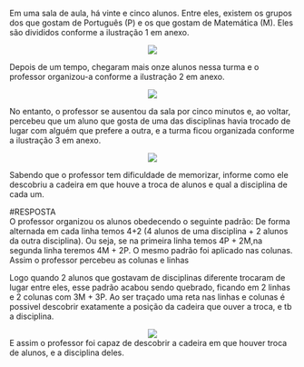 Em uma sala de aula, há vinte e cinco alunos.
Entre eles, existem os grupos dos que gostam de Português (P) e os que gostam de Matemática (M).
Eles são divididos conforme a ilustração 1 em anexo.
<div align="center">
  <img src="https://github.com/jedsonjhones/Softex-Backend/assets/39849707/f6f2baa4-e054-4023-a98b-905d7214fb6d" />
</div>


Depois de um tempo, chegaram mais onze alunos nessa turma e o professor organizou-a conforme a ilustração 2 em anexo.
<div align="center">
  <img src="https://github.com/jedsonjhones/Softex-Backend/assets/39849707/e767b818-9d12-494f-b2fb-075d6798f8a0" />
</div>


No entanto, o professor se ausentou da sala por cinco minutos e, ao voltar, percebeu que um aluno que gosta de uma das disciplinas havia trocado de lugar com alguém que prefere a outra, e a turma ficou organizada conforme a ilustração 3 em anexo.
<div align="center">
  <img src="https://github.com/jedsonjhones/Softex-Backend/assets/39849707/407dd988-92a5-4ac5-a2b3-c5d660df559d" />
</div>



Sabendo que o professor tem dificuldade de memorizar, informe como ele descobriu a cadeira em que houve a troca de alunos e qual a disciplina de cada um.

#RESPOSTA
<br>
O professor organizou os alunos obedecendo o seguinte padrão:
De forma alternada em cada linha temos 4+2 (4 alunos de uma disciplina + 2 alunos da outra disciplina). Ou seja, se na primeira linha temos 4P + 2M,na segunda linha teremos 4M + 2P.
O mesmo padrão foi aplicado nas colunas.
Assim o professor percebeu as colunas e linhas 

Logo quando 2 alunos que gostavam de disciplinas diferente trocaram de lugar entre eles, esse padrão acabou sendo quebrado, ficando em 2 linhas e 2 colunas com 3M + 3P. Ao ser traçado uma reta nas linhas e colunas é possivel descobrir exatamente a posição da cadeira que ouver a troca, e tb a disciplina.
<div align="center">
  <img src="https://github.com/jedsonjhones/Softex-Backend/assets/39849707/73ce8324-ecc5-47c1-8f22-55c020dae1e8" />
</div>
E assim o professor foi capaz de descobrir a cadeira em que houver troca de alunos, e a disciplina deles.
